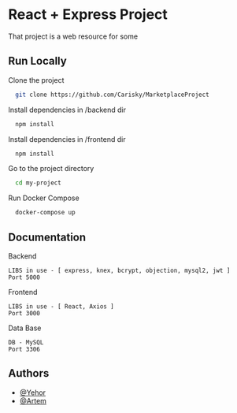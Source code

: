 
# React + Express Project

That project is a web resource for some 


## Run Locally

Clone the project

```bash
  git clone https://github.com/Carisky/MarketplaceProject
```
Install dependencies in /backend dir
```bash
  npm install
```

Install dependencies in /frontend dir
```bash
  npm install
```

Go to the project directory

```bash
  cd my-project
```

Run Docker Compose

```bash
  docker-compose up
```


## Documentation

Backend 
```
LIBS in use - [ express, knex, bcrypt, objection, mysql2, jwt ]
Port 5000 
```
Frontend 
```
LIBS in use - [ React, Axios ]
Port 3000 
```
Data Base
```
DB - MySQL 
Port 3306
```



## Authors

- [@Yehor](https://www.github.com/Carisky)
- [@Artem](https://www.github.com/ArtemBgn)

